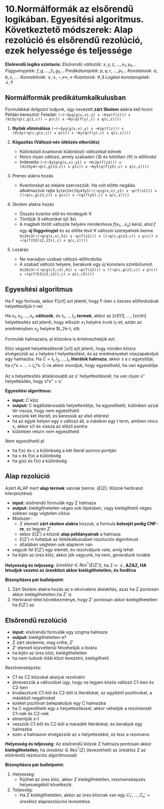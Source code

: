 
# 10.Normálformák az elsőrendű logikában. Egyesítési algoritmus. Következtető módszerek: Alap rezolúció és elsőrendű rezolúció, ezek helyessége és teljessége
**Elsőrendű logika szintaxis:**
*Elsőrendű változók:* $x, y, z, ..., x_1,y_5...$
*Függvényjelek:* $f,g,...,f_1,g_5...$
*Predikátumjelek:* $p,q,r,...,p_1...$
*Konstansok*: $a, b, c, ....$
*Konnektívák:* $\lor, \wedge, \neg, \leftrightarrow, \rightarrow$
*Kvantorok:* $\forall, \exists$
*Logikai konstansjelek:* $\downarrow, \uparrow$

## Normálformák predikátumkalkulusban
Formulákkal dolgozni tudjunk, úgy nevezett **zárt Skolem** alakra kell hozni
Példán keresztül:
Feladat: 
```(¬(¬∃yq(g(x,x),y) ∨ ¬∀zp(f(z))) ∧ (∀z∃y(q(c,g(z,c)) → p(c)) ∧ ¬∀y(q(f(y),c) ∧ q(c,z))))```

1. **Nyilak eliminálása**
```(¬(¬∃yq(g(x,x),y) ∨ ¬∀zp(f(z))) ∧ (∀z∃y(¬q(c,g(z,c)) ∨ p(c)) ∧ ¬∀y(q(f(y),c) ∧ q(c,z))))```

3. **Kiigazítás (Változó név ütközés elkerülés)**
	- Különböző kvantorok különböző változókat kötnek
	- Nincs olyan változó, amely szabadon ($\exists$) és kötötten ($\forall$) is előfordul
	- Indexelés
```(¬(¬∃y1q(g(x,x),y1) ∨ ¬∀z2p(f(z2))) ∧ (∀z3∃y4(¬q(c,g(z3,c)) ∨ p(c)) ∧ ¬∀y5(q(f(y5),c) ∧ q(c,z))))```
4.  Prenex alakra hozás
	- Kvantorokat az elejére szervezzük. Ha volt előtte negálás alkalmazzuk rajta
```∃y1∀z2∀z3∃y4∃y5(¬(¬q(g(x,x),y1) ∨ ¬p(f(z2))) ∧ ((¬q(c,g(z3,c)) ∨ p(c)) ∧ ¬(q(f(y5),c) ∧ q(c,z))))```
5. Skolem alakra hozás
	- Összes kvantor elől és mindegyik $\forall$
	- Töröljük $\exists$ változókat (pl $\exists x$)
	- A magbeli törölt változók helyére mindenhova $f(x_1,..x_n)$ kerül, ahol $f$ egy **új függvényjel** és az előtte lévő $\forall$ változói szerepelnek benne.
```∀z2∀z3(¬(¬q(g(x,x),h1) ∨ ¬p(f(z2))) ∧ ((¬q(c,g(z3,c)) ∨ p(c)) ∧ ¬(q(f(h3(z2,z3)),c) ∧ q(c,z))))```

6. Lezárás
	- Ne maradjon szabad változó-előfordulás
	- A szabad változó helyére, berakunk egy *új* konstans szimbólumot.
```∀z2∀z3(¬(¬q(g(c3,c3),h1) ∨ ¬p(f(z2))) ∧ ((¬q(c,g(z3,c)) ∨ p(c)) ∧ ¬(q(f(h3(z2,z3)),c) ∧ q(c,c5))))```

## Egyesítési algoritmus

Ha F egy formula, akkor F\[x/t\] azt jelenti, hogy F-ben x összes előfordulását helyettesítjük t-vel.

Ha $x_1, x_2, ..., x_n$ **változók**, és $t_1, ..., t_n$ **termek**, akkor az \[x1/t1\], ..., \[xn/tn\] helyettesítés azt jelenti, hogy először $x_1$ helyére írunk $t_1$-et, aztán az eredményben $x_2$ helyére $t_2é-t, stb.

Formulák halmazaira, pl klózokra is értelmezhetjük ezt.

Klóz végzett helyettesítésnél \[x/t\] azt jelenti, hogy minden klózra elvégezzük az x helyére t helyettesítést, és az eredményeket visszapakoljuk egy halmazba.
Ha $C={l_1, l_2, ..., l_n}$ **literálok halmaza**, akkor $s$ a $c$ egyesítője, ha $l_1$\*s = ... = $l_n$\*s.
C-re akkor mondjuk, hogy egyesíthető, ha van egyesítője.

Az s helyettesítés általánosabb az s' helyettesítésnél, ha van olyan s" helyettesítés, hogy s\*s" = s'.

**Egyesítési algoritmus:**

- **input:** C klóz
- **output:** C legáltalánosabb helyettesítője, ha egyesíthető, különben azzal tér vissza, hogy nem egyesíthető
- veszünk két literált, és keressük az első eltérést
- ha az egyik helyen egy x változó áll, a másikon egy t term, amiben nincs x, akkor x/t és vissza az előző pontra
- különben return nem egyesíthető

Nem egyesíthető pl

- ha f(x) és c a különbség a két literál azonos pontján
- ha x és f(x) a különbség
- ha g(x) és f(x) a különbség

## Alap rezolúció
Azért ALAP mert **alap termek** vannak benne.
($E(\Sigma$): Klózok herbrand kiterjesztése)
- **input:** elsőrendű formulák egy $\Sigma$ halmaza
- **output:** kielégíthetetlen véges sok lépésben, vagy kielégíthető véges sokban vagy végtelen ciklus
- Módszer:
	- $\Sigma$ elemeit **zárt skolem alakra** hozzuk, a formula **belsejét pedig CNF-re**, ez legyen $\Sigma'$
	- ekkor $E(\Sigma'$) a klózok **alap példányainak** a halmaza
	- $E(\Sigma'$)-n futtatjuk az ítéletkalkulusbeli rezolúciós algoritmust
	- általában végtelen sok alapterm van
- vegyük fel $E(\Sigma'$) egy elemét, és rezolváljunk vele, amíg lehet
- ha kijön az üres klóz, akkor jók vagyunk, ha nem, generálunk tovább

**Helyesség és teljesség:**
$üresklóz \in Res^*(E(\Sigma'))$, ha $\Sigma \vDash \downarrow$, **AZAZ, HA letudjuk vezetni az üresklózt akkor kielégíthetetlen, és fordítva**

**Bizonyításra pár bulletpoint:**
1. Zárt Skolem alakra hozás az s-ekvivalens átalakítás, azaz ha $\Sigma$ pontosan akkor kielégíthetetlen,ha $\Sigma'$ is
2. Herbrand-tétel következménye, hogy $\Sigma'$ pontosan akkor kielégíthetetlen ha $E(\Sigma')$ az


## Elsőrendű rezolúció

- **input:** elsőrendű formulák egy szigma halmaza
- **output:** kielégíthetetlen-e?
- $\Sigma$ zárt skolemre, mag cnfre, $\Sigma'$
- $\Sigma'$ elemeit közvetlenül felvehetjük a listára
- ha kijön az üres klóz, kielégíthetetlen
- ha nem tudunk több klózt levezetni, kielégíthető


Rezolvensképzés:

- C1 és C2 klózokat akarjuk rezolválni
- átnevezzük a változókat úgy, hogy ne legyen közös változó C1-ben és C2-ben
- kiválasztunk C1-ből és C2-ből is literálokat, az egyikből pozitívokat, a másikból negatívokat
- ezeket pozitívan belepakoljuk egy C halmazba
- ha C egyesíthető egy s helyettesítéssel, akkor vehetjük a rezolvensét C1-nek és C2-nek
- elmentjük s-t
- vesszük C1-ből és C2-ből a maradék literálokat, és berakjuk egy halmazba
- ezen a halmazon elvégezzük az s helyettesítést, ez lesz a rezolvens

**Helyesség és teljesség:**
Az elsőrendű klózok $\Sigma$ halmaza pontosan akkor **kielégíthetetlen**, ha $üresklóz \in Res^*(\Sigma)$ (levezethető az üresklóz $\Sigma$ az elsőrendű rezoluciós algoritmussal)

**Bizonyításra pár bulletpoint:**
1. Helyesség:
	-  Kijöhet az üres klóz, akkor $\Sigma$ kielégíthetetlen, rezolvensképzés helyességéből következik.
2. Teljesség:
	- Ha $\Sigma$ kielégíthetetlen, akkor az üres klóznak van egy $C_1', ... , C_n' = üresklóz$ alaprezolúciós levezetése.